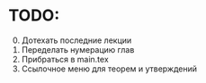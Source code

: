 # TODO:
0. Дотехать последние лекции
1. Переделать нумерацию глав
2. Прибраться в main.tex
3. Ссылочное меню для теорем и утверждений
